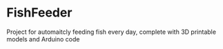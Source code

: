 # FishFeeder
 Project for automaitcly feeding fish every day, complete with 3D printable models and Arduino code
